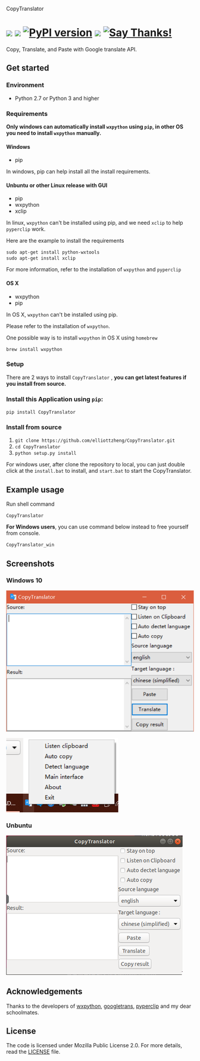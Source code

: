 CopyTranslator 

![](https://img.shields.io/badge/language-python-blue.svg)
![](https://img.shields.io/badge/license-MPL2.0-000000.svg)
[![PyPI version](https://badge.fury.io/py/CopyTranslator.svg)](https://badge.fury.io/py/CopyTranslator)
![](https://img.shields.io/badge/platform-linux|windows|osx-lightgrey.svg)
[![Say Thanks!](https://img.shields.io/badge/Say%20Thanks-!-1EAEDB.svg)](https://saythanks.io/to/agentzheng)
=== 

Copy, Translate, and Paste with Google translate API.

## Get started
### Environment
- Python 2.7 or Python 3 and higher
### Requirements
**Only windows can automatically install `wxpython` using `pip`, in other OS you need to install `wxpython` manually.**
#### Windows

- pip 

In windows, pip can help install all the install requirements.
#### Unbuntu or other Linux release with GUI
- pip
- wxpython
- xclip

In linux, `wxpython` can't be installed using pip, and we need `xclip` to help `pyperclip` work.

Here are the example to install the requirements
```shell
sudo apt-get install python-wxtools 
sudo apt-get install xclip
```
For more information, refer to the installation of `wxpython` and `pyperclip`

#### OS X
- wxpython
- pip

In OS X, `wxpython` can't be installed using pip.

Please refer to the installation of `wxpython`.

One possible way is to install `wxpython` in OS X using `homebrew`

```shell
brew install wxpython
```

### Setup

There are 2 ways to install `CopyTranslator` , **you can get latest features if you install from source.**

### Install this Application using `pip`:

```shell
pip install CopyTranslator
```

### Install from source 

1. `git clone https://github.com/elliottzheng/CopyTranslator.git`
2. `cd CopyTranslator`
3. `python setup.py install`

For windows user, after clone the repository to local, you can just double click at the `install.bat` to install, and `start.bat` to start the CopyTranslator.

## Example usage

Run shell command
```shell
CopyTranslator
```
**For Windows users**, you can use command below instead to free yourself from console.
```cmd
CopyTranslator_win
```
## Screenshots
### Windows 10
![win10.png](./screenshot/screenshot.png)

![screenshot2](./screenshot/screenshot2.png)

### Unbuntu
![screenshot-unbuntu.png](./screenshot/screenshot-unbuntu.png)



## Acknowledgements

Thanks to the developers of [wxpython](https://wxpython.org/), [googletrans](https://github.com/ssut/py-googletrans), [pyperclip](https://github.com/asweigart/pyperclip) and my dear schoolmates.

## License

The code is licensed under Mozilla Public License 2.0. For more details, read the [LICENSE](./LICENSE) file.
